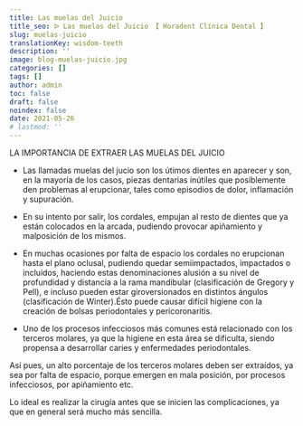```yaml
---
title: Las muelas del Juicio
title_seo: ᐅ Las muelas del Juicio 【 Horadent Clínica Dental 】
slug: muelas-juicio
translationKey: wisdom-teeth
description: ''
image: blog-muelas-juicio.jpg
categories: []
tags: []
author: admin
toc: false
draft: false
noindex: false
date: 2021-05-26
# lastmod: ''
---
```

LA IMPORTANCIA DE EXTRAER LAS MUELAS DEL JUICIO

- Las llamadas muelas del jucio son los útimos dientes en aparecer y son, en
la mayoría de los casos, piezas dentarias inútiles que posiblemente den
problemas al erupcionar, tales como episodios de dolor, inflamación y
supuración.

- En su intento por salir, los cordales, empujan al resto de dientes que ya
están colocados en la arcada, pudiendo provocar apiñamiento y malposición de
los mismos.

- En muchas ocasiones por falta de espacio los cordales no erupcionan hasta
el plano oclusal, pudiendo quedar semiimpactados, impactados o incluidos,
haciendo estas denominaciones alusión a su nivel de profundidad y distancia
a la rama mandibular (clasificación de Gregory y Pell), e incluso pueden
estar giroversionados en distintos ángulos (clasificación de Winter).Ésto
puede causar difícil higiene con la creación de bolsas periodontales y
pericoronaritis.

- Uno de los procesos infecciosos más comunes está relacionado con los
terceros molares, ya que la higiene en esta área se dificulta, siendo
propensa a desarrollar caries y enfermedades periodontales.

Así pues, un alto porcentaje de los terceros molares deben ser extraídos, ya
sea por falta de espacio, porque emergen en mala posición, por procesos
infecciosos, por apiñamiento etc.

Lo ideal es realizar la cirugía antes que se inicien las complicaciones, ya
que en general será mucho más sencilla.
